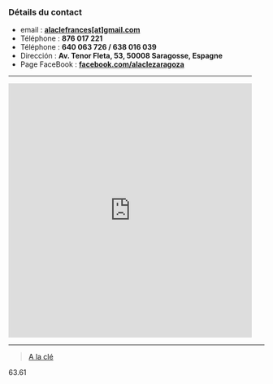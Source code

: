 ### Détails du contact

<ul class="fa-ul">
    <li><i class="fa fa-li fa-envelope-o"></i> email : <strong><a href="mailto:alaclefrances@gmail.com">alaclefrances[at]gmail.com</a></strong></li>
    <li><i class="fa fa-li fa-phone"></i> Téléphone : <strong>876 017 221</strong></li>
    <li><i class="fa fa-li fa-mobile"></i> Téléphone : <strong>640 063 726 / 638 016 039</strong></li>
    <li><i class="fa fa-li fa-map-marker"></i> Dirección : <strong>Av. Tenor Fleta, 53, 50008 Saragosse, Espagne</strong></li>
    <li><i class="fa fa-li fa-facebook-official"></i> Page FaceBook : <strong><a href="https://www.facebook.com/alaclezaragoza/">facebook.com/alaclezaragoza</a></strong></li>
</ul>

<div class="row">
<div class="column-two-thirds">
    <hr style="width:95%;" />
    <iframe src="https://www.google.com/maps/embed?pb=!1m18!1m12!1m3!1d2981.7472955090916!2d-0.8824074846052367!3d41.639593388285014!2m3!1f0!2f0!3f0!3m2!1i1024!2i768!4f13.1!3m3!1m2!1s0xd5914e24588c201%3A0xe3c7dcc115fba62b!2sAv.+Tenor+Fleta%2C+53%2C+50008+Zaragoza!5e0!3m2!1ses!2ses!4v1448984537769" width="95%" height="500" frameborder="0" style="border:0" allowfullscreen></iframe>
</div><div class="column-one-third">
    <hr />
    <div
        class="fb-page"
        data-href="https://www.facebook.com/alaclezaragoza/"
        data-small-header="false"
        data-adapt-container-width="true"
        data-hide-cover="false"
        data-show-facepile="true"
        data-show-posts="true">
            <div class="fb-xfbml-parse-ignore"><blockquote cite="https://www.facebook.com/alaclezaragoza/"><a href="https://www.facebook.com/alaclezaragoza/">A la clé</a></blockquote></div>
    </div>
</div>
</div>


63.61
